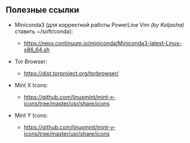 ## Полезные ссылки

* Miniconda3 (для корректной работы PowerLine Vim _(by Koljasha)_ ставить ~/soft/conda):
  * https://repo.continuum.io/miniconda/Miniconda3-latest-Linux-x86_64.sh

* Tor Browser:
  * https://dist.torproject.org/torbrowser/

* Mint X Icons:
  * https://github.com/linuxmint/mint-x-icons/tree/master/usr/share/icons
  
 * Mint Y Icons:
   * https://github.com/linuxmint/mint-y-icons/tree/master/usr/share/icons
 
